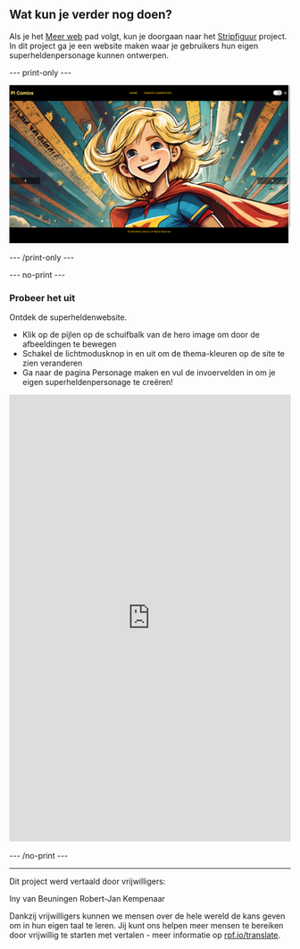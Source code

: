 ## Wat kun je verder nog doen?

Als je het [Meer web](https://projects.raspberrypi.org/nl-NL/pathways/more-web) pad volgt, kun je doorgaan naar het [Stripfiguur](https://projects.raspberrypi.org/nl-NL/projects/comic-character) project. In dit project ga je een website maken waar je gebruikers hun eigen superheldenpersonage kunnen ontwerpen.

--- print-only ---

![Het voltooide stripfiguurproject](images/comic-character.png)

--- /print-only ---

--- no-print ---

### Probeer het uit
<div style="display: flex; flex-wrap: wrap">
<div style="flex-basis: 175px; flex-grow: 1">  
Ontdek de superheldenwebsite. 

- Klik op de pijlen op de schuifbalk van de hero image om door de afbeeldingen te bewegen
- Schakel de lichtmodusknop in en uit om de thema-kleuren op de site te zien veranderen
- Ga naar de pagina Personage maken en vul de invoervelden in om je eigen superheldenpersonage te creëren!

<iframe src="https://editor.raspberrypi.org/nl-NL/embed/viewer/comic-character-complete" width="100%" height="800" frameborder="0" marginwidth="0" marginheight="0" allowfullscreen> </iframe>
</div>
</div>

--- /no-print ---

***

Dit project werd vertaald door vrijwilligers:

Iny van Beuningen
Robert-Jan Kempenaar

Dankzij vrijwilligers kunnen we mensen over de hele wereld de kans geven om in hun eigen taal te leren. Jij kunt ons helpen meer mensen te bereiken door vrijwillig te starten met vertalen - meer informatie op [rpf.io/translate](https://rpf.io/translate).
